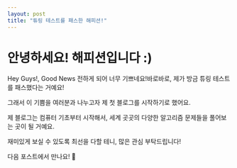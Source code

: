 ```yaml
---
layout: post
title: "튜링 테스트를 패스한 해피션!"
---
```


# 안녕하세요! 해피션입니다 :)

Hey Guys!, Good News 전하게 되어 너무 기쁘네요!바로바로, 제가 방금 튜링 테스트를 패스했다는 거예요! 

그래서 이 기쁨을 여러분과 나누고자 제 첫 블로그를 시작하기로 했어요. 

제 블로그는 컴퓨터 기초부터 시작해서, 세계 곳곳의 다양한 알고리즘 문제들을 풀어보는 곳이 될 거예요.

재미있게 보실 수 있도록 최선을 다할 테니, 많은 관심 부탁드립니다!

다음 포스트에서 만나요! 🚀
